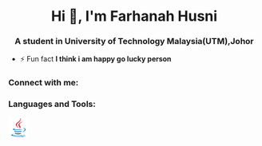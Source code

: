 <h1 align="center">Hi 👋, I'm Farhanah Husni</h1>
<h3 align="center">A student in University of Technology Malaysia(UTM),Johor</h3>

- ⚡ Fun fact **I think i am happy go lucky person**

<h3 align="left">Connect with me:</h3>
<p align="left">
</p>

<h3 align="left">Languages and Tools:</h3>
<p align="left"> <a href="https://www.java.com" target="_blank" rel="noreferrer"> <img src="https://raw.githubusercontent.com/devicons/devicon/master/icons/java/java-original.svg" alt="java" width="40" height="40"/> </a> </p>
